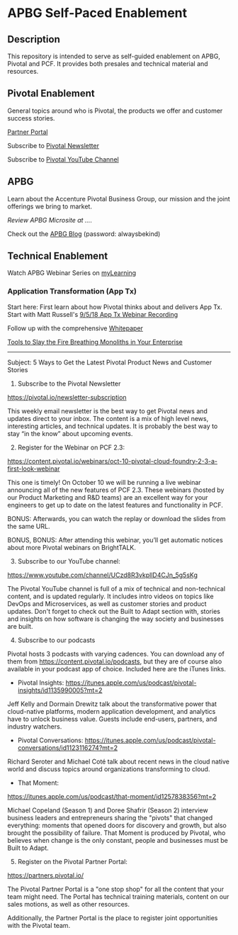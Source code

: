 # APBG Self-Paced Enablement
## Description
This repository is intended to serve as self-guided enablement on APBG, Pivotal and PCF. It provides both presales and technical material and resources. 

## Pivotal Enablement
General topics around who is Pivotal, the products we offer and customer success stories. 

[Partner Portal](https://partners.pivotal.io/)

Subscribe to [Pivotal Newsletter](https://pivotal.io/newsletter-subscription/)

Subscribe to [Pivotal YouTube Channel](https://www.youtube.com/channel/UCzd8R3vkpllD4CJn_5g5sKg?mkt_tok=eyJpIjoiTXpJeE1qQmpNR1ExTlRBeSIsInQiOiJpT1J1dGUwalNMcVFlRU9GUmlxdWhcL1Fia1dwOXZxWFU5VXdFOVNiaU5LY2dOYU5wRmF5NnBETGVua2wyS01RTVFyV1U4MWtvWXFjSnBEZWhDXC8rZGtkeVc1K1dOcDJqbVFScmhxbFJUOWREb3lsOGxKMFNVeHJRTU5FSVNvZTdvIn0%3D)

## APBG
Learn about the Accenture Pivotal Business Group, our mission and the joint offerings we bring to market.

_Review APBG Microsite at ...._

Check out the [APBG Blog](https://blog.apbg.io/) (password: alwaysbekind)

## Technical Enablement

Watch APBG Webinar Series on [myLearning](https://mylearning.accenture.com/myl-ui/learner/activityDetails?referrer=activitySupDetails.sessionDetails&activityID=1521458&source=LMS&refresh=349)




### Application Transformation (App Tx)
Start here:
First learn about how Pivotal thinks about and delivers App Tx. Start with Matt Russell's [9/5/18 App Tx Webinar Recording](https://content.pivotal.io/webinars/sep-5-application-migration-how-to-start-scale-and-succeed-webinar)

Follow up with the comprehensive [Whitepaper](https://content.pivotal.io/white-papers/pivotal-practices-application-transformation)

[Tools to Slay the Fire Breathing Monoliths in Your Enterprise](https://www.youtube.com/watch?v=neL3OQ1GRhY)


----
Subject: 5 Ways to Get the Latest Pivotal Product News and Customer Stories


1. Subscribe to the Pivotal Newsletter

https://pivotal.io/newsletter-subscription


This weekly email newsletter is the best way to get Pivotal news and updates direct to your inbox. The content is a mix of high level news, interesting articles, and technical updates. It is probably the best way to stay “in the know” about upcoming events.



2. Register for the Webinar on PCF 2.3:

https://content.pivotal.io/webinars/oct-10-pivotal-cloud-foundry-2-3-a-first-look-webinar


This one is timely! On October 10 we will be running a live webinar announcing all of the new features of PCF 2.3. These webinars (hosted by our Product Marketing and R&D teams) are an excellent way for your engineers to get up to date on the latest features and functionality in PCF.


BONUS: Afterwards, you can watch the replay or download the slides from the same URL.


BONUS, BONUS: After attending this webinar, you’ll get automatic notices about more Pivotal webinars on BrightTALK.



3. Subscribe to our YouTube channel:

https://www.youtube.com/channel/UCzd8R3vkpllD4CJn_5g5sKg


The Pivotal YouTube channel is full of a mix of technical and non-technical content, and is updated regularly. It includes intro videos on topics like DevOps and Microservices, as well as customer stories and product updates. Don't forget to check out the Built to Adapt section with, stories and insights on how software is changing the way society and businesses are built.



4. Subscribe to our podcasts


Pivotal hosts 3 podcasts with varying cadences. You can download any of them from https://content.pivotal.io/podcasts, but they are of course also available in your podcast app of choice. Included here are the iTunes links.


- Pivotal Insights: https://itunes.apple.com/us/podcast/pivotal-insights/id1135990005?mt=2 

Jeff Kelly and Dormain Drewitz talk about the transformative power that cloud-native platforms, modern application development, and analytics have to unlock business value. Guests include end-users, partners, and industry watchers.



- Pivotal Conversations: https://itunes.apple.com/us/podcast/pivotal-conversations/id1123116274?mt=2 

Richard Seroter and Michael Coté talk about recent news in the cloud native world and discuss topics around organizations transforming to cloud.


- That Moment: 

https://itunes.apple.com/us/podcast/that-moment/id1257838356?mt=2 


Michael Copeland (Season 1) and Doree Shafrir (Season 2) interview business leaders and entrepreneurs sharing the "pivots" that changed everything: moments that opened doors for discovery and growth, but also brought the possibility of failure. That Moment is produced by Pivotal, who believes when change is the only constant, people and businesses must be Built to Adapt.



5. Register on the Pivotal Partner Portal:

https://partners.pivotal.io/


The Pivotal Partner Portal is a "one stop shop" for all the content that your team might need. The Portal has technical training materials, content on our sales motions, as well as other resources.


Additionally, the Partner Portal is the place to register joint opportunities with the Pivotal team.

